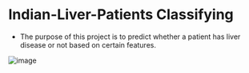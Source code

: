 # Indian-Liver-Patients Classifying 
- The purpose of this project is to predict whether a patient has liver disease or not based on certain features.

  
![image](https://user-images.githubusercontent.com/91394241/221981098-063877e1-dc68-460a-b675-296f9c53f4dc.png)

